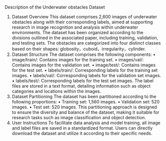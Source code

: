 Description of the Underwater obstacles Dataset
1. Dataset Overview
This dataset comprises 2,600 images of underwater obstacles along with their corresponding labels, aimed at supporting research in image recognition and analysis within underwater environments. The dataset has been organized according to the divisions outlined in the associated paper, including training, validation, and testing sets. The obstacles are categorized into four distinct classes based on their shapes: globosity，cuboid，irregularity，cylinder.
2. Dataset Structure
The dataset comprises the following components:
• image/train/: Contains images for the training set.
• images/val/: Contains images for the validation set.
• image/test/: Contains images for the test set.
• labels/train/: Corresponding labels for the training set images.
• labels/val/: Corresponding labels for the validation set images.
• labels/test/: Corresponding labels for the test set images.
The label files are stored in a text format, detailing information such as object categories and locations within the images.
3. Dataset Partitioning
The dataset has been partitioned according to the following proportions:
• Training set: 1,560 images.
• Validation set: 520 images.
• Test set: 520 images.
This partitioning approach is designed to ensure the diversity and balance of the dataset, making it suitable for research tasks such as image classification and object detection.
4. User Instructions 
To facilitate data analysis and model training, all image and label files are saved in a standardized format. Users can directly download the dataset and utilize it according to their specific needs.
